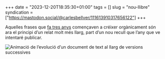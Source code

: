 +++
date = "2023-12-20T18:35:30+01:00"
tags = []
slug = "nou-llibre"
syndication = ["https://mastodon.social/@carlesbellver/111613910317656122"]
+++

Aquelles frases que [fa tres anys](/2020/12/20/pop-art/) començaven a créixer orgànicament són ara el principi d’un relat molt més llarg, part d’un nou recull que l’any que ve intentaré publicar.

<img alt="Animació de l’evolució d’un document de text al llarg de versions successives" src="/uploads/2020/2020-12-20-pop-art.gif" style="max-height:560px">
